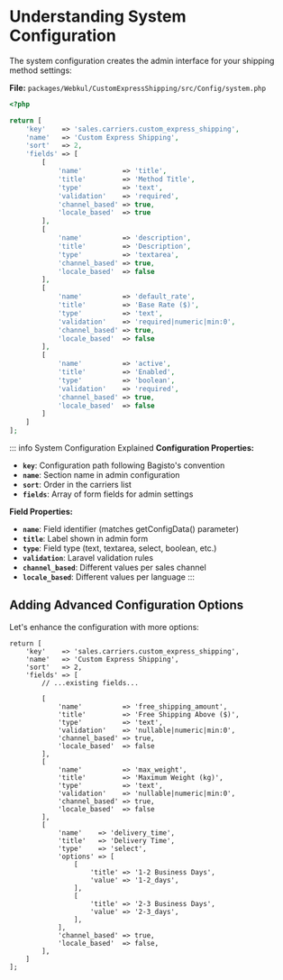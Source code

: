 # Understanding System Configuration

The system configuration creates the admin interface for your shipping method settings:

**File:** `packages/Webkul/CustomExpressShipping/src/Config/system.php`

```php
<?php

return [
    'key'    => 'sales.carriers.custom_express_shipping',
    'name'   => 'Custom Express Shipping',
    'sort'   => 2,
    'fields' => [
        [
            'name'          => 'title',
            'title'         => 'Method Title',
            'type'          => 'text',
            'validation'    => 'required',
            'channel_based' => true,
            'locale_based'  => true
        ],
        [
            'name'          => 'description', 
            'title'         => 'Description',
            'type'          => 'textarea',
            'channel_based' => true,
            'locale_based'  => false
        ],
        [
            'name'          => 'default_rate',
            'title'         => 'Base Rate ($)',
            'type'          => 'text',
            'validation'    => 'required|numeric|min:0',
            'channel_based' => true,
            'locale_based'  => false
        ],
        [
            'name'          => 'active',
            'title'         => 'Enabled',
            'type'          => 'boolean',
            'validation'    => 'required',
            'channel_based' => true,
            'locale_based'  => false
        ]
    ]
];
```

::: info System Configuration Explained
**Configuration Properties:**

- **`key`**: Configuration path following Bagisto's convention
- **`name`**: Section name in admin configuration
- **`sort`**: Order in the carriers list
- **`fields`**: Array of form fields for admin settings

**Field Properties:**
- **`name`**: Field identifier (matches getConfigData() parameter)
- **`title`**: Label shown in admin form
- **`type`**: Field type (text, textarea, select, boolean, etc.)
- **`validation`**: Laravel validation rules
- **`channel_based`**: Different values per sales channel
- **`locale_based`**: Different values per language
:::

## Adding Advanced Configuration Options

Let's enhance the configuration with more options:

```php{11-35}
return [
    'key'    => 'sales.carriers.custom_express_shipping',
    'name'   => 'Custom Express Shipping',
    'sort'   => 2,
    'fields' => [
        // ...existing fields...
        
        [
            'name'          => 'free_shipping_amount',
            'title'         => 'Free Shipping Above ($)',
            'type'          => 'text',
            'validation'    => 'nullable|numeric|min:0',
            'channel_based' => true,
            'locale_based'  => false
        ],
        [
            'name'          => 'max_weight',
            'title'         => 'Maximum Weight (kg)',
            'type'          => 'text',
            'validation'    => 'nullable|numeric|min:0',
            'channel_based' => true,
            'locale_based'  => false
        ],
        [
            'name'    => 'delivery_time',
            'title'   => 'Delivery Time',
            'type'    => 'select',
            'options' => [
                [
                    'title' => '1-2 Business Days',
                    'value' => '1-2_days',
                ],
                [
                    'title' => '2-3 Business Days', 
                    'value' => '2-3_days',
                ],
            ],
            'channel_based' => true,
            'locale_based'  => false,
        ],
    ]
];
```
